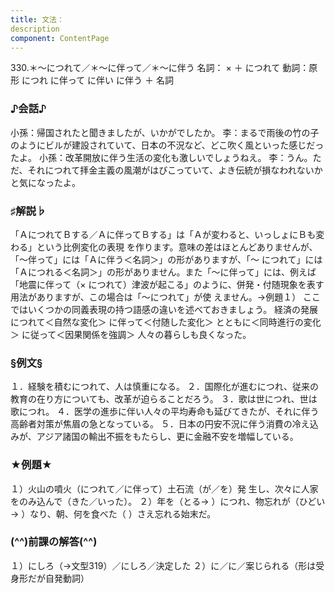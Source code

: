 ```yaml
---
title: 文法：
description
component: ContentPage
---
```



330.＊～につれて／＊～に伴って／＊～に伴う
名詞： × ＋ につれて 動詞：原形 につれ
に伴って
に伴い に伴う ＋ 名詞
### ♪会話♪
小孫：帰国されたと聞きましたが、いかがでしたか。
李：まるで雨後の竹の子のようにビルが建設されていて、日本の不況など、どこ吹く風といった感じだったよ。 小孫：改革開放に伴う生活の変化も激しいでしょうねえ。
李：うん。ただ、それにつれて拝金主義の風潮がはびこっていて、よき伝統が損なわれないかと気になったよ。
### ♯解説♭
「ＡにつれてＢする／Ａに伴ってＢする」は「Ａが変わると、いっしょにＢも変わる」という比例変化の表現 を作ります。意味の差はほとんどありませんが、「～伴って」には「Ａに伴う＜名詞＞」の形がありますが、「～ につれて」には「Ａにつれる＜名詞＞」の形がありません。また「～に伴って」には、例えば「地震に伴って（×
につれて）津波が起こる」のように、併発・付随現象を表す用法がありますが、この場合は「～につれて」が使 えません。→例題１）
ここではいくつかの同義表現の持つ語感の違いを述べておきましょう。
経済の発展 につれて＜自然な変化＞ に伴って＜付随した変化＞ とともに＜同時進行の変化＞ に従って＜因果関係を強調＞
人々の暮らしも良くなった。
### §例文§
１．経験を積むにつれて、人は慎重になる。
２．国際化が進むにつれ、従来の教育の在り方についても、改革が迫らることだろう。
３．歌は世につれ、世は歌につれ。
４．医学の進歩に伴い人々の平均寿命も延びてきたが、それに伴う高齢者対策が焦眉の急となっている。
５．日本の円安不況に伴う消費の冷え込みが、アジア諸国の輸出不振をもたらし、更に金融不安を増幅している。
### ★例題★
１）火山の噴火（につれて／に伴って）土石流（が／を）発 生し、次々に人家をのみ込んで（きた／いった）。
２）年を（とる→ ）につれ、物忘れが（ひどい→ ）なり、朝、何を食べた（ ）さえ忘れる始末だ。
### (^^)前課の解答(^^)
１）にしろ（→文型319）／にしろ／決定した
２）に／に／案じられる（形は受身形だが自発動詞）
